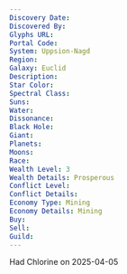 ```yaml
---
Discovery Date:
Discovered By:
Glyphs URL:
Portal Code:
System: Uppsion-Nagd
Region:
Galaxy: Euclid
Description:
Star Color:
Spectral Class:
Suns:
Water:
Dissonance:
Black Hole:
Giant:
Planets:
Moons:
Race:
Wealth Level: 3
Wealth Details: Prosperous
Conflict Level:
Conflict Details:
Economy Type: Mining
Economy Details: Mining
Buy:
Sell:
Guild:
---
```


Had Chlorine on 2025-04-05
